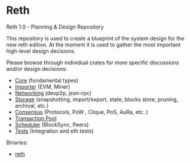 # Reth

Reth 1.0 - Planning &amp; Design Repository

This repository is used to create a blueprint of the system design for the new reth edition. At the moment it is used to gather the most important high-level design decisions.

Please browse through individual crates for more specific discussions and/or design decisions:

  - [Core](crates/core/README.md) (fundamental types)
  - [Importer](crates/importer/README.md) (EVM, Miner)
  - [Networking](crates/networking/README.md) (devp2p, json-rpc)
  - [Storage](crates/storage/README.md) (snapshotting, import/export, state, blocks store, pruning, archival, etc.)
  - [Consensus](crates/consensus/README.md) (Protocols, PoW , Clique, PoS, AuRa, etc..)
  - [Transaction Pool](crates/txpool/README.md)
  - [Scheduler](crates/scheduler/README.md) (BlockSync, Peers)
  - [Tests](crates/tests/README.md) (Integration and eth tests)

Binaries:
  - [reth](bin/reth/README.md) 
